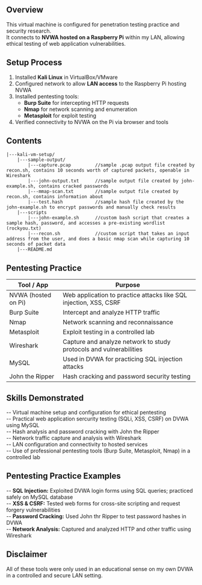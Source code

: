 ## Overview
This virtual machine is configured for penetration testing practice and security research.  
It connects to **NVWA hosted on a Raspberry Pi** within my LAN, allowing ethical testing of web application vulnerabilities.

## Setup Process
1. Installed **Kali Linux** in VirtualBox/VMware  
2. Configured network to allow **LAN access** to the Raspberry Pi hosting NVWA  
3. Installed pentesting tools:
   - **Burp Suite** for intercepting HTTP requests  
   - **Nmap** for network scanning and enumeration  
   - **Metasploit** for exploit testing  
4. Verified connectivity to NVWA on the Pi via browser and tools

## Contents
```text
|---kali-vm-setup/
    |---sample-output/
        |---capture.pcap         //sample .pcap output file created by recon.sh, contains 10 seconds worth of captured packets, openable in Wireshark
        |---john-output.txt      //sample output file created by john-example.sh, contains cracked passwords
        |---mmap-scan.txt        //sample output file created by recon.sh, contains information about
        |---test.hash            //sample hash file created by the john-example.sh to encrypt passwords and manually check results
    |---scripts
        |---john-example.sh      //custom bash script that creates a sample hash, password, and accesses a pre-existing wordlist (rockyou.txt)
        |---recon.sh             //custom script that takes an input address from the user, and does a basic nmap scan while capturing 10 seconds of packet data
    |---README.md
```

## Pentesting Practice

| Tool / App          | Purpose                                                            |
|---------------------|--------------------------------------------------------------------|
| NVWA (hosted on Pi) | Web application to practice attacks like SQL injection, XSS, CSRF  |
| Burp Suite          | Intercept and analyze HTTP traffic                                 |
| Nmap                | Network scanning and reconnaissance                                |
| Metasploit          | Exploit testing in a controlled lab                                |
| Wireshark           | Capture and analyze network to study protocols and vulnerabilities |
| MySQL               | Used in DVWA for practicing SQL injection attacks                  |
| John the Ripper     | Hash cracking and password security testing                        |

## Skills Demonstrated
-- Virtual machine setup and configuration for ethical pentesting  
-- Practical web application sercurity testing (SQLi, XSS, CSRF) on DVWA using MySQL  
-- Hash analysis and password cracking with John the Ripper  
-- Network traffic capture and analysis with Wireshark  
-- LAN configuration and connectivity to hosted services  
-- Use of professional pentesting tools (Burp Suite, Metasploit, Nmap) in a controlled lab  

## Pentesting Practice Examples
-- **SQL Injection:** Exploited DVWA login forms using SQL queries; practiced safely on MySQL database  
-- **XSS & CSRF:** Tested web forms for cross-site scripting and request forgery vulnerabilities  
-- **Password Cracking:** Used John thr Ripper to test password hashes in DVWA  
-- **Network Analysis:** Captured and analyzed HTTP and other traffic using Wireshark  

## Disclaimer  
All of these tools were only used in an educational sense on my own DVWA in a controlled and secure LAN setting.
